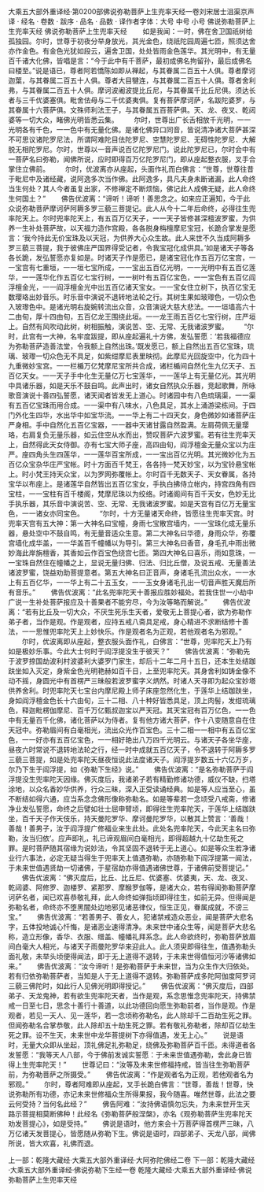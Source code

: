 大乘五大部外重译经·第0200部佛说弥勒菩萨上生兜率天经一卷刘宋居士沮渠京声译
· 经名 · 卷数 · 跋序
· 品名 · 品数 · 译作者字体：大号 中号 小号
佛说弥勒菩萨上生兜率天经
佛说弥勒菩萨上生兜率天经
　　如是我闻：一时，佛在舍卫国祇树给孤独园。尔时，世尊于初夜分举身放光，其光金色，绕祇陀园周遍七匝，照须达舍亦作金色。有金色光犹如段云，遍舍卫国，处处皆雨金色莲华。其光明中，有无量百千诸大化佛，皆唱是言：“今于此中有千菩萨，最初成佛名拘留孙，最后成佛名曰楼至。”说是语已，尊者阿若憍陈如即从禅起，与其眷属二百五十人俱。尊者摩诃迦葉，与其眷属二百五十人俱。尊者大目犍连，与其眷属二百五十人俱。尊者舍利弗，与其眷属二百五十人俱。摩诃波阇波提比丘尼，与其眷属千比丘尼俱。须达长者与三千优婆塞俱。毗舍佉母与二千优婆夷俱。复有菩萨摩诃萨，名跋陀婆罗，与其眷属十六菩萨俱。文殊师利法王子，与其眷属五百菩萨俱。天、龙、夜叉、乾闼婆等一切大众，睹佛光明皆悉云集。
　　尔时，世尊出广长舌相放千光明，一一光明各有千色，一一色中有无量化佛。是诸化佛异口同音，皆说清净诸大菩萨甚深不可思议诸陀罗尼法，所谓阿难陀目佉陀罗尼、空慧陀罗尼、无碍性陀罗尼．大解脱无相陀罗尼。尔时，世尊以一音声说百亿陀罗尼门。说此陀罗尼已，尔时会中有一菩萨名曰弥勒，闻佛所说，应时即得百万亿陀罗尼门，即从座起整衣服，叉手合掌住立佛前。
　　尔时，优波离亦从座起，头面作礼而白佛言：“世尊，世尊往昔于毗尼中及诸经藏，说阿逸多次当作佛。此阿逸多，具凡夫身未断诸漏，此人命终当生何处？其人今者虽复出家，不修禅定不断烦恼，佛记此人成佛无疑，此人命终生何国土？”
　　佛告优波离：“谛听！谛听！善思念之。如来应正遍知，今于此众说弥勒菩萨摩诃萨阿耨多罗三藐三菩提记。此人从今十二年后命终，必得往生兜率陀天上。尔时兜率陀天上，有五百万亿天子，一一天子皆修甚深檀波罗蜜，为供养一生补处菩萨故，以天福力造作宫殿，各各脱身栴檀摩尼宝冠，长跪合掌发是愿言：‘我今持此无价宝珠及以天冠，为供养大心众生故。此人来世不久当成阿耨多罗三藐三菩提，我于彼佛庄严国界得受记者，令我宝冠化成供具。’如是诸天子等各各长跪，发弘誓愿亦复如是。时诸天子作是愿已，是诸宝冠化作五百万亿宝宫，一一宝宫有七重垣，一一垣七宝所成，一一宝出五百亿光明，一一光明中有五百亿莲华，一一莲华化作五百亿七宝行树，一一树叶有五百亿宝色，一一宝色有五百亿阎浮檀金光，一一阎浮檀金光中出五百亿诸天宝女。一一宝女住立树下，执百亿宝无数璎珞出妙音乐。时乐音中演说不退转地法轮之行。其树生果如玻瓈色，一切众色入玻瓈色中。是诸光明右旋婉转流出众音，众音演说大慈大悲法。一一垣墙高六十二由旬，厚十四由旬，五百亿龙王围绕此垣。一一龙王雨五百亿七宝行树，庄严垣上。自然有风吹动此树，树相振触，演说苦、空、无常、无我诸波罗蜜。
　　“尔时，此宫有一大神，名牢度跋提，即从座起遍礼十方佛，发弘誓愿：‘若我福德应为弥勒菩萨造善法堂，令我额上自然出珠。’既发愿已，额上自然出五百亿宝珠，琉璃、玻瓈一切众色无不具足，如紫绀摩尼表里映彻。此摩尼光回旋空中，化为四十九重微妙宝宫。一一栏楯万亿梵摩尼宝所共合成，诸栏楯间自然化生九亿天子、五百亿天女。一一天子手中化生无量亿万七宝莲华，一一莲华上有无量亿光。其光明中具诸乐器，如是天乐不鼓自鸣。此声出时，诸女自然执众乐器，竞起歌舞，所咏歌音演说十善四弘誓愿，诸天闻者皆发无上道心。时诸园中有八色琉璃渠，一一渠有五百亿宝珠而用合成。一一渠中有八味水，八色具足，其水上涌游梁栋间。于四门外化生四华，水出华中如宝华流。一一华上有二十四天女，身色微妙如诸菩萨庄严身相。手中自然化五百亿宝器，一一器中天诸甘露自然盈满。左肩荷佩无量璎珞，右肩复负无量乐器，如云住空从水而出，赞叹菩萨六波罗蜜。若有往生兜率天上，自然得此天女侍御。亦有七宝大师子座，高四由旬，阎浮檀金无量众宝以为庄严。座四角头生四莲华，一一莲华百宝所成，一一宝出百亿光明。其光微妙化为五百亿众宝杂华庄严宝帐。时十方面百千梵王，各各持一梵天妙宝，以为宝铃悬宝帐上。时小梵王持天众宝，以为罗网弥覆帐上。尔时百千无数天子、天女眷属，各持宝华以布座上。是诸莲华自然皆出五百亿宝女，手执白拂侍立帐内，持宫四角有四宝柱，一一宝柱有百千楼阁，梵摩尼珠以为绞络。时诸阁间有百千天女，色妙无比手执乐器，其乐音中演说苦、空、无常、无我诸波罗蜜。如是天宫有百亿万无量宝色，一一诸女亦同宝色。
　　“尔时，十方无量诸天命终，皆愿往生兜率天宫。时兜率天宫有五大神：第一大神名曰宝幢，身雨七宝散宫墙内，一一宝珠化成无量乐器，悬处空中不鼓自鸣，有无量音适众生意。第二大神名曰华德，身雨众华，弥覆宫墙化成华盖，一一华盖百千幢幡以为导引。第三大神名曰香音，身毛孔中雨出微妙海此岸旃檀香，其香如云作百宝色绕宫七匝。第四大神名曰喜乐，雨如意珠，一一宝珠自然住在幢幡之上，显说无量归佛、归法、归比丘僧，及说五戒、无量善法诸波罗蜜，饶益劝助菩提意者。第五大神名曰正音声，身诸毛孔流出众水，一一水上有五百亿华，一一华上有二十五玉女，一一玉女身诸毛孔出一切音声胜天魔后所有音乐。”
　　佛告优波离：“此名兜率陀天十善报应胜妙福处。若我住世一小劫中广说一生补处菩萨报应及十善果者不能穷尽，今为汝等略而解说。”
　　佛告优波离：“若有比丘及一切大众，不厌生死乐生天者，爱敬无上菩提心者，欲为弥勒作弟子者，当作是观。作是观者，应持五戒八斋具足戒，身心精进不求断结修十善法，一一思惟兜率陀天上上妙快乐。作是观者名为正观，若他观者名为邪观。”
　　尔时，优波离即从座起，整衣服头面作礼，白佛言：“世尊，兜率陀天上乃有如是极妙乐事。今此大士何时于阎浮提没生于彼天？”
　　佛告优波离：“弥勒先于波罗捺国劫波利村波婆利大婆罗门家生，却后十二年二月十五日，还本生处结跏趺坐如入灭定，身紫金色光明艳赫如百千日，上至兜率陀天。其身舍利如铸金像不动不摇，身圆光中有首楞严三昧般若波罗蜜字义炳然。时诸人天寻即为起众宝妙塔供养舍利。时兜率陀天七宝台内摩尼殿上师子床座忽然化生，于莲华上结跏趺坐，身如阎浮檀金色长十六由旬，三十二相、八十种好皆悉具足，顶上肉髻，发绀琉璃色，释迦毗楞伽摩尼、百千万亿甄叔迦宝以严天冠。其天宝冠有百万亿色，一一色中有无量百千化佛，诸化菩萨以为侍者。复有他方诸大菩萨，作十八变随意自在住天冠中。弥勒眉间有白毫相光，流出众光作百宝色。三十二相一一相中有五百亿宝色，一一好亦有五百亿宝色，一一相好艳出八万四千光明云。与诸天子各坐华座，昼夜六时常说不退转地法轮之行，经一时中成就五百亿天子，令不退转于阿耨多罗三藐三菩提，如是处兜率陀天昼夜恒说此法度诸天子。阎浮提岁数五十六亿万岁，尔乃下生于阎浮提，如《弥勒下生经》说。”
　　佛告优波离：“是名弥勒菩萨于阎浮提没生兜率陀天因缘。佛灭度后，我诸弟子若有精勤修诸功德，威仪不缺，扫塔涂地，以众名香妙华供养，行众三昧，深入正受读诵经典。如是等人应当至心，虽不断结如得六通，应当系念念佛形像称弥勒名。如是等辈若一念顷受八戒斋，修诸净业发弘誓愿，命终之后譬如壮士屈申臂顷，即得往生兜率陀天，于莲华上结跏趺坐，百千天子作天伎乐，持天曼陀罗华、摩诃曼陀罗华，以散其上赞言：‘善哉！善哉！善男子，汝于阎浮提广修福业来生此处。此处名兜率陀天，今此天主名曰弥勒，汝当归依’。应声即礼，礼已谛观眉间白毫相光，即得超越九十亿劫生死之罪。是时菩萨随其宿缘为说妙法，令其坚固不退转于无上道心。如是等众生若净诸业行六事法，必定无疑当得生于兜率天上值遇弥勒，亦随弥勒下阎浮提第一闻法，于未来世值遇贤劫一切诸佛，于星宿劫亦得值遇诸佛世尊，于诸佛前受菩提记。”
　　佛告优波离：“佛灭度后，比丘、比丘尼、优婆塞、优婆夷，天、龙、夜叉、乾闼婆、阿修罗、迦楼罗、紧那罗、摩睺罗伽等，是诸大众，若有得闻弥勒菩萨摩诃萨名者，闻已欢喜恭敬礼拜，此人命终如弹指顷即得往生，如前无异。但得闻是弥勒名者，命终亦不堕黑闇处边地邪见诸恶律仪，恒生正见，眷属成就，不谤三宝。”
　　佛告优波离：“若善男子、善女人，犯诸禁戒造众恶业，闻是菩萨大悲名字，五体投地诚心忏悔，是诸恶业速得清净。未来世中诸众生等，闻是菩萨大悲名称，造立形像，香华、衣服、缯盖、幢幡礼拜系念。此人命欲终时，弥勒菩萨放眉间白毫大人相光，与诸天子雨曼陀罗华来迎此人。此人须臾即得往生，值遇弥勒头面礼敬，未举头顷便得闻法，即于无上道得不退转，于未来世得值恒河沙等诸佛如来。”
　　佛告优波离：“汝今谛听！是弥勒菩萨于未来世，当为众生作大归依处。若有归依弥勒菩萨者，当知是人于无上道得不退转。弥勒菩萨成多陀阿伽度阿罗诃三藐三佛陀时，如此行人见佛光明即得授记。”
　　佛告优波离：“佛灭度后，四部弟子、天龙鬼神，若有欲生兜率陀天者，当作是观，系念思惟念兜率陀天，持佛禁戒一日至七日，思念十善行十善道，以此功德回向愿生弥勒前者，当作是观。作是观者，若见一天人、见一莲华，若一念顷称弥勒名，此人除却千二百劫生死之罪。但闻弥勒名合掌恭敬，此人除却五十劫生死之罪。若有敬礼弥勒者，除却百亿劫生死之罪。设不生天，未来世中龙华菩提树下亦得值遇，发无上心。”
　　说是语时，无量大众即从坐起，顶礼佛足礼弥勒足，绕佛及弥勒菩萨百千匝。未得道者各发誓愿：“我等天人八部，今于佛前发诚实誓愿：于未来世值遇弥勒，舍此身已皆得上生兜率陀天！”
　　世尊记曰：“汝等及未来世修福持戒，皆当往生弥勒菩萨前，为弥勒菩萨之所摄受。”
　　佛告优波离：“作是观者名为正观，若他观者名为邪观。”
　　尔时，尊者阿难即从座起，叉手长跪白佛言：“世尊，善哉！世尊，快说弥勒所有功德，亦记未来世修福众生所得果报，我今随喜。唯然世尊，此法之要云何受持？当何名此经？”
　　佛告阿难：“汝持佛语慎勿忘失，为未来世开生天路示菩提相莫断佛种！此经名《弥勒菩萨般涅槃》，亦名《观弥勒菩萨生兜率陀天劝发菩提心》，如是受持。”
　　佛说是语时，他方来会十万菩萨得首楞严三昧，八万亿诸天发菩提心，皆愿随从弥勒下生。佛说是语时，四部弟子、天龙八部，闻佛所说，皆大欢喜，礼佛而退。

上一部：乾隆大藏经·大乘五大部外重译经·大阿弥陀佛经二卷
下一部：乾隆大藏经·大乘五大部外重译经·佛说弥勒下生经一卷
乾隆大藏经·大乘五大部外重译经·佛说弥勒菩萨上生兜率天经